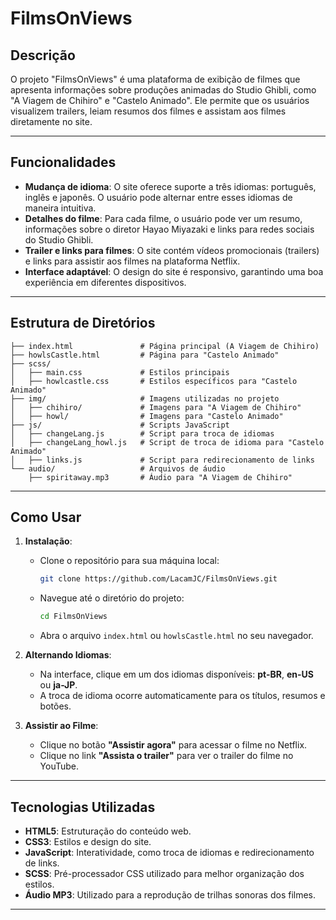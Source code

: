 
# FilmsOnViews


## Descrição

O projeto "FilmsOnViews" é uma plataforma de exibição de filmes que apresenta informações sobre produções animadas do Studio Ghibli, como "A Viagem de Chihiro" e "Castelo Animado". Ele permite que os usuários visualizem trailers, leiam resumos dos filmes e assistam aos filmes diretamente no site.

---

## Funcionalidades

- **Mudança de idioma**: O site oferece suporte a três idiomas: português, inglês e japonês. O usuário pode alternar entre esses idiomas de maneira intuitiva.
- **Detalhes do filme**: Para cada filme, o usuário pode ver um resumo, informações sobre o diretor Hayao Miyazaki e links para redes sociais do Studio Ghibli.
- **Trailer e links para filmes**: O site contém vídeos promocionais (trailers) e links para assistir aos filmes na plataforma Netflix.
- **Interface adaptável**: O design do site é responsivo, garantindo uma boa experiência em diferentes dispositivos.

---

## Estrutura de Diretórios

```plaintext
├── index.html               # Página principal (A Viagem de Chihiro)
├── howlsCastle.html         # Página para "Castelo Animado"
├── scss/
│   ├── main.css             # Estilos principais
│   ├── howlcastle.css       # Estilos específicos para "Castelo Animado"
├── img/                     # Imagens utilizadas no projeto
│   ├── chihiro/             # Imagens para "A Viagem de Chihiro"
│   ├── howl/                # Imagens para "Castelo Animado"
├── js/                      # Scripts JavaScript
│   ├── changeLang.js        # Script para troca de idiomas
│   ├── changeLang_howl.js   # Script de troca de idioma para "Castelo Animado"
│   ├── links.js             # Script para redirecionamento de links
└── audio/                   # Arquivos de áudio
    ├── spiritaway.mp3       # Áudio para "A Viagem de Chihiro"
```

---

## Como Usar

1. **Instalação**:
    - Clone o repositório para sua máquina local:
      ```bash
      git clone https://github.com/LacamJC/FilmsOnViews.git
      ```
    - Navegue até o diretório do projeto:
      ```bash
      cd FilmsOnViews
      ```
    - Abra o arquivo `index.html` ou `howlsCastle.html` no seu navegador.

2. **Alternando Idiomas**:
    - Na interface, clique em um dos idiomas disponíveis: **pt-BR**, **en-US** ou **ja-JP**.
    - A troca de idioma ocorre automaticamente para os títulos, resumos e botões.

3. **Assistir ao Filme**:
    - Clique no botão **"Assistir agora"** para acessar o filme no Netflix.
    - Clique no link **"Assista o trailer"** para ver o trailer do filme no YouTube.

---

## Tecnologias Utilizadas

- **HTML5**: Estruturação do conteúdo web.
- **CSS3**: Estilos e design do site.
- **JavaScript**: Interatividade, como troca de idiomas e redirecionamento de links.
- **SCSS**: Pré-processador CSS utilizado para melhor organização dos estilos.
- **Áudio MP3**: Utilizado para a reprodução de trilhas sonoras dos filmes.

---



